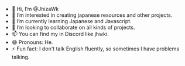 - 👋 Hi, I’m @JhizaWk
- 👀 I’m interested in creating japanese resources and other projects.
- 🌱 I’m currently learning Japanese and Javascript.
- 💞️ I’m looking to collaborate on all kinds of projects.
- 📫 You can find my in Discord like jhwki.
- 😄 Pronouns: He.
- ⚡ Fun fact: I don't talk English fluently, so sometimes I have problems talking.

<!---
JhizaWk/JhizaWk is a ✨ special ✨ repository because its `README.md` (this file) appears on your GitHub profile.
You can click the Preview link to take a look at your changes.
--->
